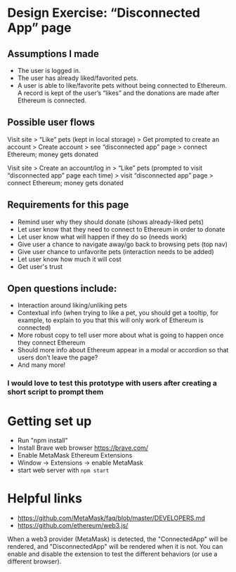 # Design Exercise: “Disconnected App” page

## Assumptions I made

- The user is logged in.
- The user has already liked/favorited pets.
- A user is able to like/favorite pets without being connected to Ethereum. A record is kept of the user’s “likes” and the donations are made after Ethereum is connected.

## Possible user flows

Visit site > “Like” pets (kept in local storage) > Get prompted to create an account > Create account > see “disconnected app” page > connect Ethereum; money gets donated

Visit site > Create an account/log in > “Like” pets (prompted to visit “disconnected app” page each time) > visit “disconnected app” page > connect Ethereum; money gets donated

## Requirements for this page

- Remind user why they should donate (shows already-liked pets)
- Let user know that they need to connect to Ethereum in order to donate
- Let user know what will happen if they do so (needs work)
- Give user a chance to navigate away/go back to browsing pets (top nav)
- Give user chance to unfavorite pets (interaction needs to be added)
- Let user know how much it will cost
- Get user's trust

## Open questions include:

- Interaction around liking/unliking pets
- Contextual info (when trying to like a pet, you should get a tooltip, for example, to explain to you that this will only work of Ethereum is connected)
- More robust copy to tell user more about what is going to happen once they connect Ethereum
- Should more info about Ethereum appear in a modal or accordion so that users don’t leave the page?
- And many more!

### I would love to test this prototype with users after creating a short script to prompt them

#
#
#

# Getting set up
- Run "npm install"
- Install Brave web browser https://brave.com/
- Enable MetaMask Ethereum Extensions
 - Window -> Extensions -> enable MetaMask
- start web server with ```npm start```

# Helpful links
- https://github.com/MetaMask/faq/blob/master/DEVELOPERS.md
- https://github.com/ethereum/web3.js/

When a web3 provider (MetaMask) is detected, the "ConnectedApp" will be rendered, and "DisconnectedApp" will be rendered when it is not. You can enable and disable the extension to test the different behaviors (or use a different browser).
